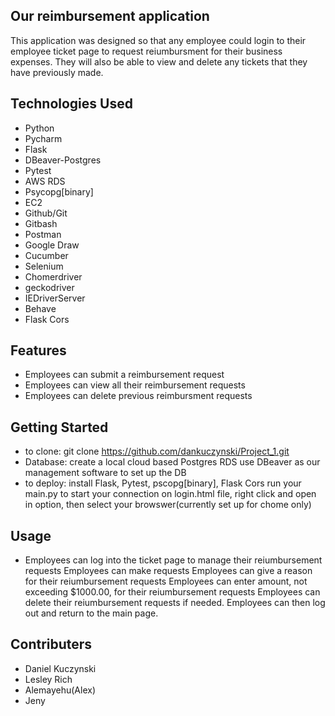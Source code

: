 ## Our reimbursement application
This application was designed so that any employee could login to their employee ticket page to request reiumbursment for their business expenses. They will also be able to view and delete any tickets that they have previously made.

## Technologies Used
- Python
- Pycharm
- Flask
- DBeaver-Postgres
- Pytest
- AWS RDS
- Psycopg[binary]
- EC2
- Github/Git
- Gitbash
- Postman
- Google Draw
- Cucumber
- Selenium
- Chomerdriver
- geckodriver
- IEDriverServer
- Behave
- Flask Cors

## Features
- Employees can submit a reimbursement request
- Employees can view all their reimbursement requests
- Employees can delete previous reimbursment requests


## Getting Started
- to clone:
    git clone https://github.com/dankuczynski/Project_1.git
- Database:
    create a local cloud based  Postgres RDS
    use DBeaver as our management software to set up the DB
- to deploy:
    install Flask, Pytest, pscopg[binary], Flask Cors
    run your main.py to start your connection
    on login.html file, right click and open in option, then select your browswer(currently set up for chome only)

## Usage
- Employees can log into the ticket page to manage their reiumbursement requests
    Employees can make requests
    Employees can give a reason for their reiumbursement requests
    Employees can enter amount, not exceeding $1000.00, for their reiumbursement requests
    Employees can delete their reiumbursement requests if needed.
Employees can then log out and return to the main page.

## Contributers
- Daniel Kuczynski
- Lesley Rich
- Alemayehu(Alex)
- Jeny 
